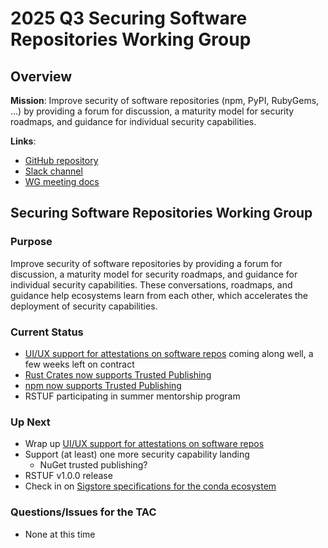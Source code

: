 # 2025 Q3 Securing Software Repositories Working Group

## Overview

**Mission**: Improve security of software repositories (npm, PyPI, RubyGems, ...) by providing a forum for discussion, a maturity model for security roadmaps, and guidance for individual security capabilities.

**Links**:
- [GitHub repository](https://github.com/ossf/wg-securing-software-repos)
- [Slack channel](https://openssf.slack.com/archives/C034CBLMQ9G)
- [WG meeting docs](https://docs.google.com/document/d/18Y8HxntL2RkcgqoFdhdLpj17e4MOSCdskP1IoDiuP1s/edit?usp=sharing)

## Securing Software Repositories Working Group

### Purpose

Improve security of software repositories by providing a forum for discussion, a maturity model for security roadmaps, and guidance for individual security capabilities. These conversations, roadmaps, and guidance help ecosystems learn from each other, which accelerates the deployment of security capabilities.

### Current Status

- [UI/UX support for attestations on software repos](https://github.com/ossf/tac/issues/424) coming along well, a few weeks left on contract
- [Rust Crates now supports Trusted Publishing](https://blog.rust-lang.org/2025/07/11/crates-io-development-update-2025-07/)
- [npm now supports Trusted Publishing](https://github.blog/changelog/2025-07-31-npm-trusted-publishing-with-oidc-is-generally-available/)
- RSTUF participating in summer mentorship program

### Up Next

- Wrap up [UI/UX support for attestations on software repos](https://github.com/ossf/tac/issues/424)
- Support (at least) one more security capability landing
  - NuGet trusted publishing?
- RSTUF v1.0.0 release
- Check in on [Sigstore specifications for the conda ecosystem](https://github.com/ossf/tac/issues/472)

### Questions/Issues for the TAC

- None at this time
